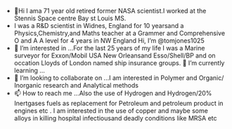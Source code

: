 - 👋Hi I ama 71 year old retired former NASA scientist.I worked at the Stennis Space centre Bay st Louis MS.
- I was a R&D scientist in Widnes, England for 10 yearsand a Physics,Chemistry,and Maths teacher at a Grammer and Comprehensive O and A A level for 4 years in NW England Hi, I’m @tomjones1025
- 👀 I’m interested in ...For the last 25 years of my life I was a Marine surveyor for Exxon/Mobil USA New Orleansand Esso/Shell/BP and on occation Lloyds of London named ship insurance groups. 🌱 I’m currently learning ...
- 💞️ I’m looking to collaborate on ...I am interested in Polymer and Organic/ Inorganic research and Analytical methods
- 📫 How to reach me ...Also the use of Hydrogen and Hydrogen/20% Inertgases fuels as replacement for Petroleum and petroleum product in engines etc .
I am interested in the use of copper and maybe some alloys in killing hospital infectiousand deadly conditions like MRSA etc
<!---I suspect that a more efficient recycling and filtration air pumps in planes Cruice ships air conditioning units by incorporating Uv light to kil cvid type  particles and similiar infections. Please feel at ease contacting me through my Email
Regards Thomas Francis Jones


tomjones1025/tomjones1025 is a ✨ special ✨ repository because its `README.md` (this file) appears on your GitHub profile.
You can click the Preview link to take a look at your changes.
--->
